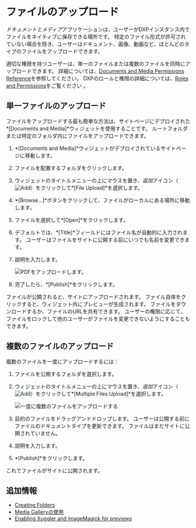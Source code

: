 # ファイルのアップロード

*ドキュメントとメディア*アプリケーションは、ユーザーがDXPインスタンス内でファイルをネイティブに保存できる場所です。 特定のファイル形式が許可されていない場合を除き、ユーザーはドキュメント、画像、動画など、ほとんどのタイプのファイルをアップロードできます。

適切な権限を持つユーザーは、単一のファイルまたは複数のファイルを同時にアップロードできます。 詳細については、[Documents and Media Permissions Reference](../publishing-and-sharing/managing-document-access/documents-and-media-permissions-reference.md)を参照してください。 DXPのロールと権限の詳細については、[Roles and Permissions](https://help.liferay.com/hc/articles/360017895212-Roles-and-Permissions)をご覧ください 。

## 単一ファイルのアップロード

ファイルをアップロードする最も簡単な方法は、サイトページにデプロイされた*[Documents and Media]*ウィジェットを使用することです。 ルートフォルダまたは特定のフォルダ内にファイルをアップロードできます。

1.  *[Documents and Media]*ウィジェットがデプロイされているサイトページに移動します。

2.  ファイルを配置するフォルダをクリックします。

3.  ウィジェットのタイトルメニューの上にマウスを置き、*追加*アイコン（![Add](../../../images/icon-add.png)）をクリックして*[File Upload]*を選択します。

4.  *[Browse...]*ボタンをクリックして、ファイルがローカルにある場所に移動します。

5.  ファイルを選択して*[Open]*をクリックします。

6.  デフォルトでは、*[Title]*フィールドにはファイル名が自動的に入力されます。 ユーザーはファイルをサイトに公開する前にいつでも名前を変更できます。

7.  説明を入力します。

    ![PDFをアップロードします。](./uploading-files/images/01.png)

8.  完了したら、*[Publish]*をクリックします。

ファイルが公開されると、サイトにアップロードされます。 ファイル自体をクリックすると、ウィジェット内にプレビューが生成されます。 ファイルをダウンロードするか、ファイルのURLを共有できます。 ユーザーの権限に応じて、ファイルをロックして他のユーザーがファイルを変更できないようにすることもできます。

## 複数のファイルのアップロード

複数のファイルを一度にアップロードするには：

1.  ファイルを公開するフォルダを選択します。

2.  ウィジェットのタイトルメニューの上にマウスを置き、*追加*アイコン（![Add](../../../images/icon-add.png)）をクリックして*[Multiple Files Upload]*を選択します。

    ![一度に複数のファイルをアップロードする](./uploading-files/images/03.png)

3.  目的のファイルをドラッグアンドドロップします。 ユーザーは公開する前にファイルのドキュメントタイプを更新できます。 ファイルはまだサイトに公開されていません。

4.  説明を入力します。

5.  *[Publish]*をクリックします。

これでファイルがサイトに公開されます。

## 追加情報

  - [Creating Folders](./creating-folders.md)
  - [Media Galleryの使用](../publishing-and-sharing/publishing-documents-on-a-dxp-site/using-the-media-gallery-widget.md)
  - [Enabling Xuggler and ImageMagick for previews](../../../system-administration/using-the-server-administration-panel/configuring-external-services.md)
